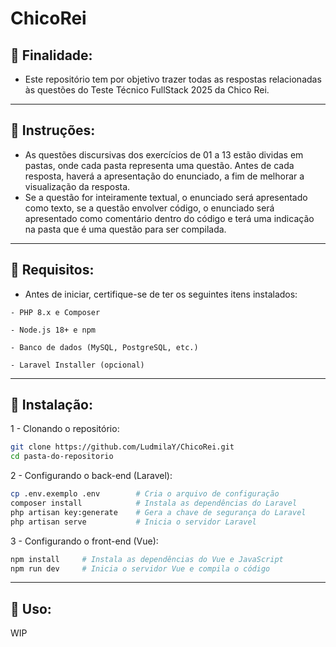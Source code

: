 # ChicoRei

## 📌 **Finalidade:**

- Este repositório tem por objetivo trazer todas as respostas relacionadas às questões do Teste Técnico FullStack 2025 da Chico Rei.

----------------------------------

## 📌 **Instruções:**

- As questões discursivas dos exercícios de 01 a 13 estão dividas em pastas, onde cada pasta representa uma questão. Antes de cada resposta, haverá a apresentação do enunciado, a fim de melhorar a visualização da resposta.
- Se a questão for inteiramente textual, o enunciado será apresentado como texto, se a questão envolver código, o enunciado será apresentado como comentário dentro do código e terá uma indicação na pasta que é uma questão para ser compilada.

----------------------------------

##  📌 **Requisitos:**

- Antes de iniciar, certifique-se de ter os seguintes itens instalados:

`- PHP 8.x e Composer`

`- Node.js 18+ e npm`

`- Banco de dados (MySQL, PostgreSQL, etc.)`

`- Laravel Installer (opcional)`

----------------------------------

## 📌 **Instalação:**

1 - Clonando o repositório:

```sh
git clone https://github.com/LudmilaY/ChicoRei.git
cd pasta-do-repositorio
```


2 - Configurando o back-end (Laravel):

```sh
cp .env.exemplo .env        # Cria o arquivo de configuração
composer install            # Instala as dependências do Laravel
php artisan key:generate    # Gera a chave de segurança do Laravel
php artisan serve           # Inicia o servidor Laravel
```

3 - Configurando o front-end (Vue):

```sh
npm install     # Instala as dependências do Vue e JavaScript
npm run dev     # Inicia o servidor Vue e compila o código
```

----------------------------------

## 📌 **Uso:**

WIP



